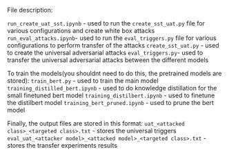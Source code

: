 File description:

`run_create_uat_sst.ipynb` - used to run the `create_sst_uat.py` file for various configurations and create white box attacks
`run_eval_attacks.ipynb`- used to run the `eval_triggers.py` file for various configurations to perform transfer of the attacks
`create_sst_uat.py` - used to create the universal adversarial attacks
`eval_triggers.py`- used to transfer the universal adversarial attacks between the different models

To train the models(you shouldnt need to do this, the pretrained models are stored):
`train_bert.py` - used to train the main model
`training_distilled_bert.ipynb` - used to do knowledge distillation for the small finetuned bert model
`training_distilbert.ipynb` - used to finetune the distilbert model
`training_bert_pruned.ipynb` - used to prune the bert model

Finally, the output files are stored in this format:
`uat_<attacked class>_<targeted class>.txt` - stores the universal triggers
`eval_uat_<attacker model>_<attacked model>_<targeted class>.txt` - stores the transfer experiments results
